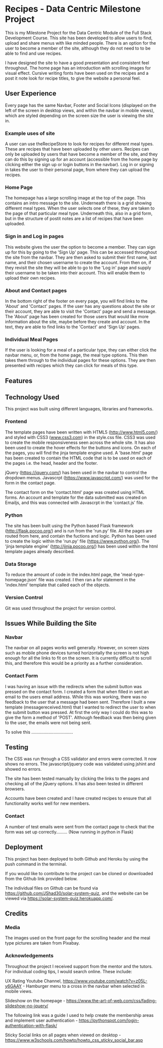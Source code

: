 # Recipes - Data Centric Milestone Project

This is my Milestone Project for the Data Centric Module of the Full Stack Development Course. This site has been developed to allow users to find, upload and share menus with like minded people. There is an option for the user to become a member of the site, although they do not need to to be able to find and use recipes.

I have designed the site to have a good presentation and consistent feel throughout. The home page has an introduction with scrolling images for visual effect. Cursive writing fonts have been used on the recipes and a post it note look for recipe titles, to give the website a personal feel.

## User Experience

Every page has the same Navbar, Footer and Social Icons (displayed on the left of the screen in desktop views, and within the navbar in mobile views), which are styled depending on the screen size the user is viewing the site in.

### Example uses of site

A user can use theRecipeStore to look for recipes for different meal types. These are recipes that have been uploaded by other users. Recipes can only be uploaded by users that have become a member of the site, and they can do this by signing up for an account (accessible from the home page by clicking either the sign up or login buttons in the navbar). Log in or signing in takes the user to their personal page, from where they can upload the recipes.

### Home Page

The homepage has a large scrolling image at the top of the page. This contains an intro message to the site. Underneath there is a grid showing different meal types. When the user selects one of these, they are taken to the page of that particular meal type. Underneath this, also in a grid form, but in the structure of postit notes are a list of recipes that have been uploaded.

### Sign in and Log in pages

This website gives the user the option to become a member. They can sign up for this by going to the 'Sign Up' page. This can be accessed throughout the site from the navbar. They are then asked to submit their first name, last name, and their chosen username to create the account. From then on, if they revisit the site they will be able to go to the 'Log in' page and supply their username to be taken into their account. This will enable them to upload their own recipes.

### About and Contact pages

In the bottom right of the footer on every page, you will find links to the 'About' and 'Contact' pages. If the user has any questions about the site or their account, they are able to visit the 'Contact' page and send a message. The 'About' page has been created for those users that would like more information about the site, maybe before they create and account. In the text, they are able to find links to the 'Contact' and 'Sign Up' pages.

### Individual Meal Pages

If the user is looking for a meal of a particular type, they can either click the navbar menu, or, from the home page, the meal type options. This then takes them through to the individual pages for these options. They are then presented with recipes which they can click for meals of this type. 

## Features

## Technology Used

This project was built using different languages, libraries and frameworks. 

### Frontend

The template pages have been written with HTML5 (http://www.html5.com/) and styled with CSS3 (www.css3.com) in the style.css file. CSS3 was used to create the mobile responsiveness seen across the whole site. It has also been used to create the hover effects for the buttons and icons. On each of the pages, you will find the jinja template engine used. A 'base.html' page has been created to contain the HTML code that is to be used on each of the pages i.e. the head, header and the footer.

jQuery (https://jquery.com/) has been used in the navbar to control the dropdown menus. Javascrpt (https://www.javascript.com/) was used for the form in the contact page.

The contact form on the 'contact.html' page was created using HTML forms. An account and template for the data submitted was created on Emailjs, and this was connected with Javascrpt in the 'contact.js' file.

### Python

The site has been built using the Python based Flask framework (http://flask.pocoo.org/) and is run from the 'run.py' file. All the pages are routed from here, and contain the fuctions and logic. Python has been used to create the logic within the 'run.py' file (https://www.python.org/). The 'jinja template engine' (http://jinja.pocoo.org/) has been used within the html template pages already described.

### Data Storage

To reduce the amount of code in the index.html page, the 'meal-type-homepage.json' file was created. I then ran a for statement in the 'index.html' template that called each of the objects.

### Version Control

Git was used throughout the project for version control.

## Issues While Building the Site

### Navbar

The navbar on all pages works well generally. However, on screen sizes such as mobile phone devices turned horizontally the screen is not high enough for all the links to fit on the screen. It is currently difficult to scroll this, and therefore this would be a priority as a further consideration.

### Contact Form

I was having an issue with the redirects when the submit button was pressed on the contact form. I created a form that when filled in sent an email to the users email address. While this was working, there was no feedback to the user that a message had been sent. Therefore I built a new template (messagereceived.html) that I wanted to redirect the user to when the submit button was pressed. At first the only way I could do this was to give the form a method of 'POST'. Although feedback was then being given to the user, the emails were not being sent.

To solve this ..................................

## Testing

The CSS was run through a CSS validator and errors were corrected. It now shows no errors. The javascript/jquery code was validated using jshint and showed no errors.

The site has been tested manually by clicking the links to the pages and checking all of the jQuery options. It has also been tested in different browsers.

Accounts have been created and I have created recipes to ensure that all functionality works well for new members. 

### Contact

A number of test emails were sent from the contact page to check that the form was set up correctly......... (Now running in python in Flask) 

## Deployment

This project has been deployed to both Github and Heroku by using the push command in the terminal.

If you would like to contribute to the project can be cloned or downloaded from the Github link provided below. 

The individual files on Github can be found via https://github.com/JShad30/solar-system-quiz, and the website can be viewed via https://solar-system-quiz.herokuapp.com/.

## Credits

### Media

The images used on the front page for the scrolling header and the meal type pictures are taken from Pixabay.

### Acknowledgements

Throughout the project I received support from the mentor and the tutors. For individual coding tips, I would search online. These include:

UX Rating Youtube Channel, https://www.youtube.com/watch?v=z05L-y6GAAY - Hamburger menu to a cross in the navbar when selected in mobile views.

Slideshow on the homepage - https://www.the-art-of-web.com/css/fading-slideshow-no-jquery/

The following link was a guide I used to help create the membership areas and implement user authentication - https://pythonspot.com/login-authentication-with-flask/

Sticky Social links on all pages when viewed on desktop - https://www.w3schools.com/howto/howto_css_sticky_social_bar.asp